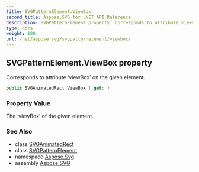 ```yaml
---
title: SVGPatternElement.ViewBox
second_title: Aspose.SVG for .NET API Reference
description: SVGPatternElement property. Corresponds to attribute viewBox on the given element
type: docs
weight: 100
url: /net/aspose.svg/svgpatternelement/viewbox/
---
```

## SVGPatternElement.ViewBox property

Corresponds to attribute ‘viewBox’ on the given element.

```csharp
public SVGAnimatedRect ViewBox { get; }
```

### Property Value

The ‘viewBox’ of the given element.

### See Also

* class [SVGAnimatedRect](../../../aspose.svg.datatypes/svganimatedrect/)
* class [SVGPatternElement](../)
* namespace [Aspose.Svg](../../svgpatternelement/)
* assembly [Aspose.SVG](../../../)
